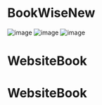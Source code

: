 # BookWiseNew

![image](https://github.com/vovanhung-dev/BookWiseNew/assets/67744712/81b02ffa-b00f-47d0-b6be-04c7079f8aa7)
![image](https://github.com/vovanhung-dev/BookWiseNew/assets/67744712/42d05f41-7b69-42cc-a564-02a1dfb1a7ac)
![image](https://github.com/vovanhung-dev/BookWiseNew/assets/67744712/51a709da-9181-4ff7-b9fb-e19a82914549)

# WebsiteBook

# WebsiteBook
